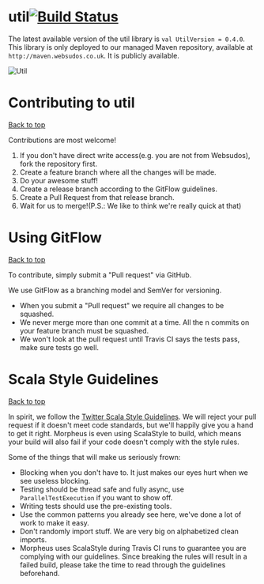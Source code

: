 # util[![Build Status](https://travis-ci.org/websudos/util.svg?branch=develop)](https://travis-ci.org/websudos/util)

The latest available version of the util library is ```val UtilVersion = 0.4.0```. This library is only deployed to our managed Maven repository,
available at ```http://maven.websudos.co.uk```. It is publicly available.

 
![Util](http://websudos.com/images/work/util.png "Websudos Util")
 
<a id="contributing">Contributing to util</a>
==============================================
<a href="#table-of-contents">Back to top</a>

Contributions are most welcome!

1. If you don't have direct write access(e.g. you are not from Websudos), fork the repository first.
2. Create a feature branch where all the changes will be made.
3. Do your awesome stuff!
4. Create a release branch according to the GitFlow guidelines.
5. Create a Pull Request from that release branch.
6. Wait for us to merge!(P.S.: We like to think we're really quick at that)


<a id="git-flow">Using GitFlow</a>
==================================
<a href="#table-of-contents">Back to top</a>

To contribute, simply submit a "Pull request" via GitHub.

We use GitFlow as a branching model and SemVer for versioning.

- When you submit a "Pull request" we require all changes to be squashed.
- We never merge more than one commit at a time. All the n commits on your feature branch must be squashed.
- We won't look at the pull request until Travis CI says the tests pass, make sure tests go well.

<a id="style-guidelines">Scala Style Guidelines</a>
===================================================
<a href="#table-of-contents">Back to top</a>

In spirit, we follow the [Twitter Scala Style Guidelines](http://twitter.github.io/effectivescala/).
We will reject your pull request if it doesn't meet code standards, but we'll happily give you a hand to get it right. Morpheus is even using ScalaStyle to 
build, which means your build will also fail if your code doesn't comply with the style rules.

Some of the things that will make us seriously frown:

- Blocking when you don't have to. It just makes our eyes hurt when we see useless blocking.
- Testing should be thread safe and fully async, use ```ParallelTestExecution``` if you want to show off.
- Writing tests should use the pre-existing tools.
- Use the common patterns you already see here, we've done a lot of work to make it easy.
- Don't randomly import stuff. We are very big on alphabetized clean imports.
- Morpheus uses ScalaStyle during Travis CI runs to guarantee you are complying with our guidelines. Since breaking the rules will result in a failed build, 
please take the time to read through the guidelines beforehand.


